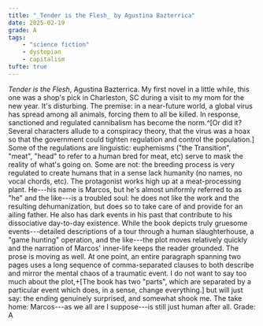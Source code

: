 ```yaml
---
title: "_Tender is the Flesh_ by Agustina Bazterrica"
date: 2025-02-19
grade: A
tags:
    - "science fiction"
    - dystopian
    - capitalism
tufte: true
---
```


_Tender is the Flesh_, Agustina Bazterrica.  My first novel in a little while, this one was a shop's pick in Charleston, SC during a visit to my mom for the new year.  It's disturbing.  The premise: in a near-future world, a global virus has spread among all animals, forcing them to all be killed.  In response, sanctioned and regulated cannibalism has become the norm.^[Or did it? Several characters allude to a conspiracy theory, that the virus was a hoax so that the government could tighten regulation and control the population.] Some of the regulations are linguistic: euphemisms ("the Transition", "meat", "head" to refer to a human bred for meat, etc) serve to mask the reality of what's going on.  Some are not: the breeding process is very regulated to create humans that in a sense lack humanity (no names, no vocal chords, etc).  The protagonist works high up at a meat-processing plant.  He---his name is Marcos, but he's almost uniformly referred to as "he" and the like---is a troubled soul: he does not like the work and the resulting dehumanization, but does so to take care of and provide for an ailing father.  He also has dark events in his past that contribute to his dissociative day-to-day existence.  While the book depicts truly gruesome events---detailed descriptions of a tour through a human slaughterhouse, a "game hunting" operation, and the like---the plot moves relatively quickly and the narration of Marcos' inner-life keeps the reader grounded.  The prose is moving as well. At one point, an entire paragraph spanning two pages uses a long sequence of comma-separated clauses to both describe and mirror the mental chaos of a traumatic event.  I do not want to say too much about the plot,+[The book has two "parts", which are separated by a particular event which does, in a sense, change everything.] but will just say: the ending genuinely surprised, and somewhat shook me.  The take home: Marcos---as we all are I suppose---is still just human after all.  Grade: A